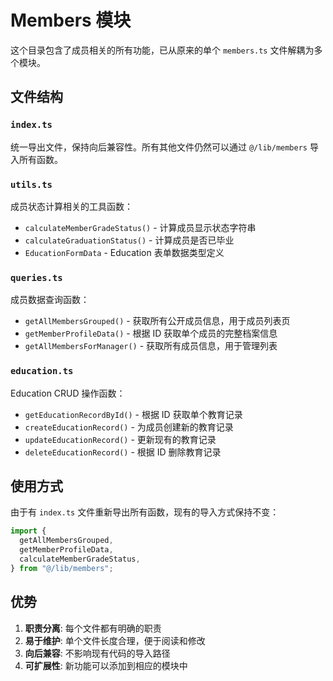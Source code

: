 # Members 模块

这个目录包含了成员相关的所有功能，已从原来的单个 `members.ts` 文件解耦为多个模块。

## 文件结构

### `index.ts`

统一导出文件，保持向后兼容性。所有其他文件仍然可以通过 `@/lib/members` 导入所有函数。

### `utils.ts`

成员状态计算相关的工具函数：

- `calculateMemberGradeStatus()` - 计算成员显示状态字符串
- `calculateGraduationStatus()` - 计算成员是否已毕业
- `EducationFormData` - Education 表单数据类型定义

### `queries.ts`

成员数据查询函数：

- `getAllMembersGrouped()` - 获取所有公开成员信息，用于成员列表页
- `getMemberProfileData()` - 根据 ID 获取单个成员的完整档案信息
- `getAllMembersForManager()` - 获取所有成员信息，用于管理列表

### `education.ts`

Education CRUD 操作函数：

- `getEducationRecordById()` - 根据 ID 获取单个教育记录
- `createEducationRecord()` - 为成员创建新的教育记录
- `updateEducationRecord()` - 更新现有的教育记录
- `deleteEducationRecord()` - 根据 ID 删除教育记录

## 使用方式

由于有 `index.ts` 文件重新导出所有函数，现有的导入方式保持不变：

```typescript
import {
  getAllMembersGrouped,
  getMemberProfileData,
  calculateMemberGradeStatus,
} from "@/lib/members";
```

## 优势

1. **职责分离**: 每个文件都有明确的职责
2. **易于维护**: 单个文件长度合理，便于阅读和修改
3. **向后兼容**: 不影响现有代码的导入路径
4. **可扩展性**: 新功能可以添加到相应的模块中
